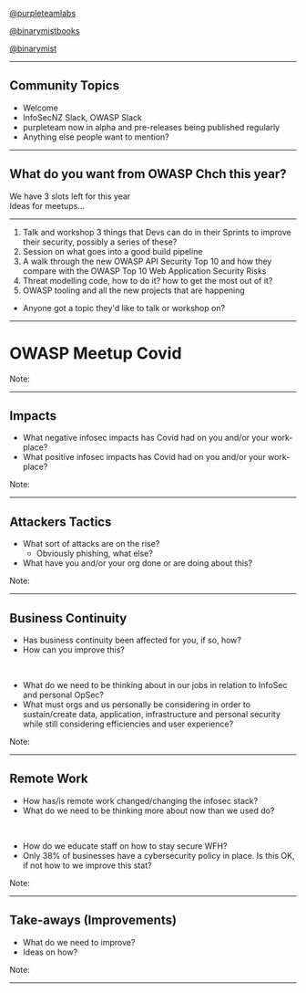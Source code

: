<link rel="stylesheet" href="proj-css/talk.css">

<!--Cover Slide-->

[@purpleteamlabs](https://twitter.com/purpleteamlabs) <!-- .element: style="font-size: 5rem; color: #9b6bcc" target="_blank" -->

[@binarymistbooks](https://twitter.com/binarymistbooks) <!-- .element: style="font-size: 5rem; color: #9b6bcc" target="_blank" -->

[@binarymist](https://twitter.com/binarymist) <!-- .element: style="font-size: 5rem; color: #9b6bcc" target="_blank" -->

----  ----

## Community Topics

* Welcome
* InfoSecNZ Slack, OWASP Slack
* purpleteam now in alpha and pre-releases being published regularly
* Anything else people want to mention?

----

## What do you want from OWASP Chch this year?

<div style="text-align:left">We have 3 slots left for this year</div>

<div style="text-align:left">Ideas for meetups...</div>

----

1. Talk and workshop 3 things that Devs can do in their Sprints to improve their security, possibly a series of these?
2. Session on what goes into a good build pipeline
3. A walk through the new OWASP API Security Top 10 and how they compare with the OWASP Top 10 Web Application Security Risks
4. Threat modelling code, how to do it? how to get the most out of it?
5. OWASP tooling and all the new projects that are happening
* Anyone got a topic they'd like to talk or workshop on?

----  ----

# OWASP Meetup Covid

Note:

----

## Impacts

* <!-- .element: class="fragment fade-right" --> What negative infosec impacts has Covid had on you and/or your work-place?
* <!-- .element: class="fragment fade-right" --> What positive infosec impacts has Covid had on you and/or your work-place?

Note:

----

## Attackers Tactics

* <!-- .element: class="fragment fade-right" --> What sort of attacks are on the rise?
  * <!-- .element: class="fragment fade-right" --> Obviously phishing, what else?
* <!-- .element: class="fragment fade-right" --> What have you and/or your org done or are doing about this?

Note:

----

## Business Continuity

* <!-- .element: class="fragment fade-right" --> Has business continuity been affected for you, if so, how?
* <!-- .element: class="fragment fade-right" --> How can you improve this?

&nbsp;

* <!-- .element: class="fragment fade-right" --> What do we need to be thinking about in our jobs in relation to InfoSec and personal OpSec?
* <!-- .element: class="fragment fade-right" --> What must orgs and us personally be considering in order to sustain/create data, application, infrastructure and personal security while still considering efficiencies and user experience?

Note:

----

## Remote Work

* <!-- .element: class="fragment fade-right" --> How has/is remote work changed/changing the infosec stack?
* <!-- .element: class="fragment fade-right" --> What do we need to be thinking more about now than we used do?

&nbsp;

* <!-- .element: class="fragment fade-right" --> How do we educate staff on how to stay secure WFH?
* <!-- .element: class="fragment fade-right" --> Only 38% of businesses have a cybersecurity policy in place. Is this OK, if not how to we improve this stat?

Note:

----

## Take-aways (Improvements)

* <!-- .element: class="fragment fade-right" --> What do we need to improve?
* <!-- .element: class="fragment fade-right" --> Ideas on how?

Note:

----


